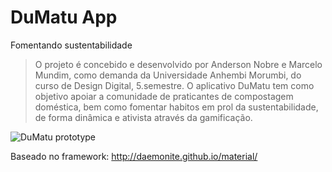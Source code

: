 # DuMatu App
Fomentando sustentabilidade

> O projeto é concebido e desenvolvido por Anderson Nobre e Marcelo Mundim, como demanda da Universidade Anhembi Morumbi, do curso de Design Digital, 5.semestre.
  O aplicativo DuMatu tem como objetivo apoiar a comunidade de praticantes de compostagem doméstica, bem como fomentar habitos em prol da sustentabilidade, de forma dinâmica e ativista através da gamificação.

![DuMatu prototype](https://s3.amazonaws.com/fvd-data/notes/285831/1432955718-HdK8r1/screen.png)

Baseado no framework: http://daemonite.github.io/material/
